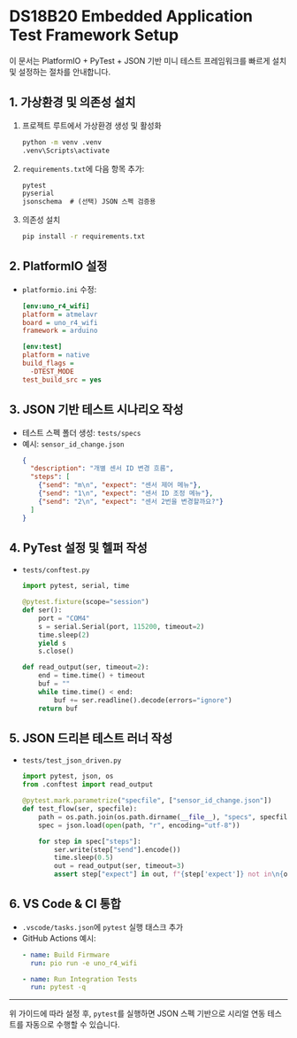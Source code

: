 # DS18B20 Embedded Application Test Framework Setup

이 문서는 PlatformIO + PyTest + JSON 기반 미니 테스트 프레임워크를 빠르게 설치 및 설정하는 절차를 안내합니다.

## 1. 가상환경 및 의존성 설치

1. 프로젝트 루트에서 가상환경 생성 및 활성화
   ```bash
   python -m venv .venv
   .venv\Scripts\activate
   ```
2. `requirements.txt`에 다음 항목 추가:
   ```txt
   pytest
   pyserial
   jsonschema  # (선택) JSON 스펙 검증용
   ```
3. 의존성 설치
   ```bash
   pip install -r requirements.txt
   ```

## 2. PlatformIO 설정

- `platformio.ini` 수정:
  ```ini
  [env:uno_r4_wifi]
  platform = atmelavr
  board = uno_r4_wifi
  framework = arduino

  [env:test]
  platform = native
  build_flags =
    -DTEST_MODE
  test_build_src = yes
  ```

## 3. JSON 기반 테스트 시나리오 작성

- 테스트 스펙 폴더 생성: `tests/specs`
- 예시: `sensor_id_change.json`
  ```json
  {
    "description": "개별 센서 ID 변경 흐름",
    "steps": [
      {"send": "m\n", "expect": "센서 제어 메뉴"},
      {"send": "1\n", "expect": "센서 ID 조정 메뉴"},
      {"send": "2\n", "expect": "센서 2번을 변경할까요?"}
    ]
  }
  ```

## 4. PyTest 설정 및 헬퍼 작성

- `tests/conftest.py`
  ```python
  import pytest, serial, time

  @pytest.fixture(scope="session")
  def ser():
      port = "COM4"
      s = serial.Serial(port, 115200, timeout=2)
      time.sleep(2)
      yield s
      s.close()

  def read_output(ser, timeout=2):
      end = time.time() + timeout
      buf = ""
      while time.time() < end:
          buf += ser.readline().decode(errors="ignore")
      return buf
  ```

## 5. JSON 드리븐 테스트 러너 작성

- `tests/test_json_driven.py`
  ```python
  import pytest, json, os
  from .conftest import read_output

  @pytest.mark.parametrize("specfile", ["sensor_id_change.json"])
  def test_flow(ser, specfile):
      path = os.path.join(os.path.dirname(__file__), "specs", specfile)
      spec = json.load(open(path, "r", encoding="utf-8"))

      for step in spec["steps"]:
          ser.write(step["send"].encode())
          time.sleep(0.5)
          out = read_output(ser, timeout=3)
          assert step["expect"] in out, f"{step['expect']} not in\n{out}"
  ```

## 6. VS Code & CI 통합

- `.vscode/tasks.json`에 `pytest` 실행 태스크 추가
- GitHub Actions 예시:
  ```yaml
  - name: Build Firmware
    run: pio run -e uno_r4_wifi

  - name: Run Integration Tests
    run: pytest -q
  ```

---

위 가이드에 따라 설정 후, `pytest`를 실행하면 JSON 스펙 기반으로 시리얼 연동 테스트를 자동으로 수행할 수 있습니다.
